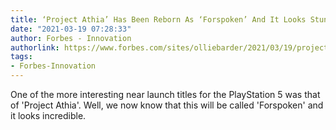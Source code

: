 ```yaml
---
title: ‘Project Athia’ Has Been Reborn As ‘Forspoken’ And It Looks Stunning
date: "2021-03-19 07:28:33"
author: Forbes - Innovation
authorlink: https://www.forbes.com/sites/olliebarder/2021/03/19/project-athia-has-been-reborn-as-forspoken-and-it-looks-stunning/
tags:
- Forbes-Innovation
---
```

One of the more interesting near launch titles for the PlayStation 5 was that of 'Project Athia'. Well, we now know that this will be called 'Forspoken' and it looks incredible.